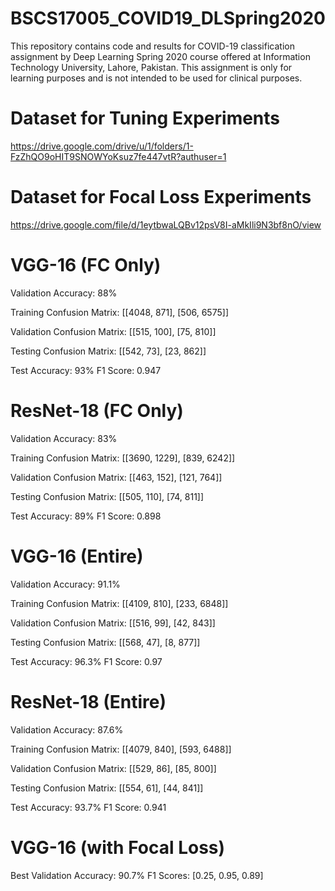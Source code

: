 # BSCS17005_COVID19_DLSpring2020
This repository contains code and results for COVID-19 classification assignment by Deep Learning Spring 2020 course offered at Information Technology University, Lahore, Pakistan. This assignment is only for learning purposes and is not intended to be used for clinical purposes.

# Dataset for Tuning Experiments
https://drive.google.com/drive/u/1/folders/1-FzZhQO9oHIT9SNOWYoKsuz7fe447vtR?authuser=1

# Dataset for Focal Loss Experiments
https://drive.google.com/file/d/1eytbwaLQBv12psV8I-aMkIli9N3bf8nO/view

# VGG-16 (FC Only)
Validation Accuracy: 88%

Training Confusion Matrix:
[[4048, 871],
 [506, 6575]]
 
Validation Confusion Matrix:
[[515, 100],
 [75, 810]]
 
Testing Confusion Matrix:
[[542, 73],
 [23, 862]]
 
Test Accuracy: 93%
F1 Score: 0.947

# ResNet-18 (FC Only)
Validation Accuracy: 83%

Training Confusion Matrix:
[[3690, 1229],
 [839, 6242]]
 
Validation Confusion Matrix:
[[463, 152],
 [121, 764]]
 
Testing Confusion Matrix:
[[505, 110],
 [74, 811]]
 
Test Accuracy: 89%
F1 Score: 0.898

# VGG-16 (Entire)
Validation Accuracy: 91.1%

Training Confusion Matrix:
[[4109, 810],
 [233, 6848]]
 
Validation Confusion Matrix:
[[516, 99],
 [42, 843]]
 
Testing Confusion Matrix:
[[568, 47],
 [8, 877]]
 
Test Accuracy: 96.3%
F1 Score: 0.97

# ResNet-18 (Entire)
Validation Accuracy: 87.6%

Training Confusion Matrix:
[[4079, 840],
 [593, 6488]]
 
Validation Confusion Matrix:
[[529, 86],
 [85, 800]]
 
Testing Confusion Matrix:
[[554, 61],
 [44, 841]]
 
Test Accuracy: 93.7%
F1 Score: 0.941

# VGG-16 (with Focal Loss)
Best Validation Accuracy: 90.7%
F1 Scores: [0.25, 0.95, 0.89]

